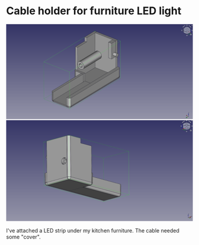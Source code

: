# Cable holder for furniture LED light

![image](./image.png)
![image2](./image2.png)

I've attached a LED strip under my kitchen furniture. The cable needed some "cover".
